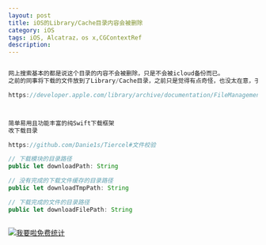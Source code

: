 ```yaml
---
layout: post
title: iOS的Library/Cache目录内容会被删除
category: iOS
tags: iOS, Alcatraz，os x,CGContextRef
description:
---
```



```javascript

网上搜索基本的都是说这个目录的内容不会被删除，只是不会被icloud备份而已。
之前的同事将下载的文件放到了Library/Cache目录，之前只是觉得有点奇怪，也没太在意，于是我就背锅了。生产环境偶尔出现用户数据全丢的情况，发现是数据被删除了。再查一下官方文档：

https://developer.apple.com/library/archive/documentation/FileManagement/Conceptual/FileSystemProgrammingGuide/FileSystemOverview/FileSystemOverview.html



简单易用且功能丰富的纯Swift下载框架
改下载目录

https://github.com/Danie1s/Tiercel#文件校验

// 下载模块的目录路径
public let downloadPath: String

// 没有完成的下载文件缓存的目录路径
public let downloadTmpPath: String

// 下载完成的文件的目录路径
public let downloadFilePath: String



```









<script language="javascript" type="text/javascript" src="//js.users.51.la/19176892.js"></script>
<noscript><a href="//www.51.la/?19176892" target="_blank"><img alt="&#x6211;&#x8981;&#x5566;&#x514D;&#x8D39;&#x7EDF;&#x8BA1;" src="//img.users.51.la/19176892.asp" style="border:none" /></a></noscript>


